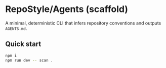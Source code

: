 # RepoStyle/Agents (scaffold)

A minimal, deterministic CLI that infers repository conventions and outputs `AGENTS.md`.

## Quick start
```bash
npm i
npm run dev -- scan .